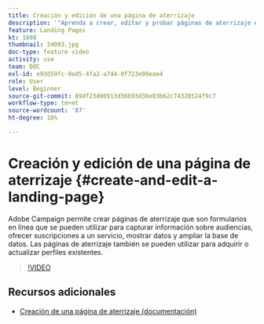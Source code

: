 ```yaml
---
title: Creación y edición de una página de aterrizaje
description: '"Aprenda a crear, editar y probar páginas de aterrizaje en Adobe Campaign Standard".'
feature: Landing Pages
kt: 1808
thumbnail: 24093.jpg
doc-type: feature video
activity: use
team: DOC
exl-id: e93d59fc-0ad5-4fa2-a744-0f723e99eae4
role: User
level: Beginner
source-git-commit: 89df23d00913d36b93d3be03b62c74320524f9c7
workflow-type: tm+mt
source-wordcount: '87'
ht-degree: 16%

---
```


# Creación y edición de una página de aterrizaje {#create-and-edit-a-landing-page}

Adobe Campaign permite crear páginas de aterrizaje que son formularios en línea que se pueden utilizar para capturar información sobre audiencias, ofrecer suscripciones a un servicio, mostrar datos y ampliar la base de datos. Las páginas de aterrizaje también se pueden utilizar para adquirir o actualizar perfiles existentes.

>[!VIDEO](https://video.tv.adobe.com/v/24093?quality=12&learn=on)

## Recursos adicionales

* [Creación de una página de aterrizaje (documentación)](https://docs.campaign.adobe.com/doc/standard/getting_started/en/ACS_CreateLandingPage.html)

